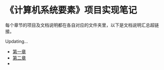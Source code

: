 # 《计算机系统要素》项目实现笔记

每个章节的项目及文档说明都在各自对应的文件夹里，以下是文档说明汇总超链接。

Updating...

* [第一章](https://github.com/CuiEM/Nand2Tetris_learing_logs/blob/master/01/01_log_%E4%B8%AD%E6%96%87.md)
* [第二章]()
*
